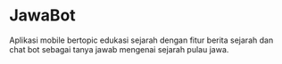 # JawaBot

Aplikasi mobile bertopic edukasi sejarah dengan fitur berita sejarah dan chat bot sebagai tanya jawab mengenai sejarah pulau jawa.



